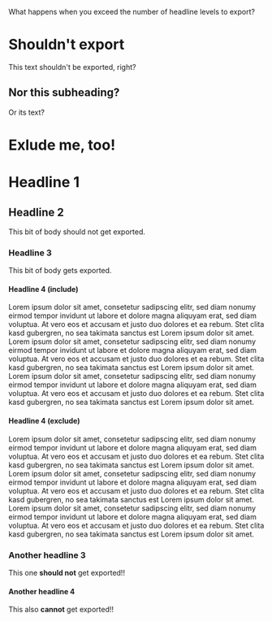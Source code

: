 
What happens when you exceed the number of headline levels to export?

# Shouldn't export

This text shouldn't be exported, right?

## Nor this subheading?

Or its text?

# Exlude me, too!

# Headline 1

## Headline 2

This bit of body should not get exported.

### Headline 3

This bit of body gets exported.

#### Headline 4 (include)

Lorem ipsum dolor sit amet, consetetur sadipscing elitr, sed diam
nonumy eirmod tempor invidunt ut labore et dolore magna aliquyam
erat, sed diam voluptua. At vero eos et accusam et justo duo
dolores et ea rebum. Stet clita kasd gubergren, no sea takimata
sanctus est Lorem ipsum dolor sit amet. Lorem ipsum dolor sit
amet, consetetur sadipscing elitr, sed diam nonumy eirmod tempor
invidunt ut labore et dolore magna aliquyam erat, sed diam
voluptua. At vero eos et accusam et justo duo dolores et ea
rebum. Stet clita kasd gubergren, no sea takimata sanctus est
Lorem ipsum dolor sit amet. Lorem ipsum dolor sit amet,
consetetur sadipscing elitr, sed diam nonumy eirmod tempor
invidunt ut labore et dolore magna aliquyam erat, sed diam
voluptua. At vero eos et accusam et justo duo dolores et ea
rebum. Stet clita kasd gubergren, no sea takimata sanctus est
Lorem ipsum dolor sit amet.

#### Headline 4 (exclude)

Lorem ipsum dolor sit amet, consetetur sadipscing elitr, sed diam
nonumy eirmod tempor invidunt ut labore et dolore magna aliquyam
erat, sed diam voluptua. At vero eos et accusam et justo duo
dolores et ea rebum. Stet clita kasd gubergren, no sea takimata
sanctus est Lorem ipsum dolor sit amet. Lorem ipsum dolor sit
amet, consetetur sadipscing elitr, sed diam nonumy eirmod tempor
invidunt ut labore et dolore magna aliquyam erat, sed diam
voluptua. At vero eos et accusam et justo duo dolores et ea
rebum. Stet clita kasd gubergren, no sea takimata sanctus est
Lorem ipsum dolor sit amet. Lorem ipsum dolor sit amet,
consetetur sadipscing elitr, sed diam nonumy eirmod tempor
invidunt ut labore et dolore magna aliquyam erat, sed diam
voluptua. At vero eos et accusam et justo duo dolores et ea
rebum. Stet clita kasd gubergren, no sea takimata sanctus est
Lorem ipsum dolor sit amet.


### Another headline 3

This one **should not** get exported!!

#### Another headline 4

This also **cannot** get exported!!

